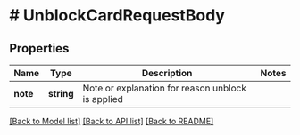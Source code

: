 # # UnblockCardRequestBody

## Properties

Name | Type | Description | Notes
------------ | ------------- | ------------- | -------------
**note** | **string** | Note or explanation for reason unblock is applied |

[[Back to Model list]](../../README.md#models) [[Back to API list]](../../README.md#endpoints) [[Back to README]](../../README.md)
